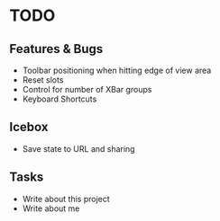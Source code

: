 # TODO

## Features & Bugs

* Toolbar positioning when hitting edge of view area
* Reset slots
* Control for number of XBar groups
* Keyboard Shortcuts

## Icebox

* Save state to URL and sharing

## Tasks

* Write about this project
* Write about me

